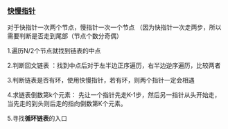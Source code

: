 ### [快慢指针](https://www.cnblogs.com/xfxu/p/4088878.html) 

对于快指针一次两个节点，慢指针一次一个节点  （因为快指针一次走两步，所以需要判断是否走到尾部（节点个数分奇偶）

1.遍历N/2个节点就找到链表的中点

2.判断回文链表 ：找到中点后对于左半边正序遍历，右半边逆序遍历，比较两者

3.判断链表是否有环，使用快慢指针，若有环，则两个指针一定会相遇

4.求链表倒数第k个元素： 先让一个指针先走K-1步，然后另一指针从头开始走，当先走的到头则后走的指向倒数第K个元素。



5.寻找**循环链表**的入口